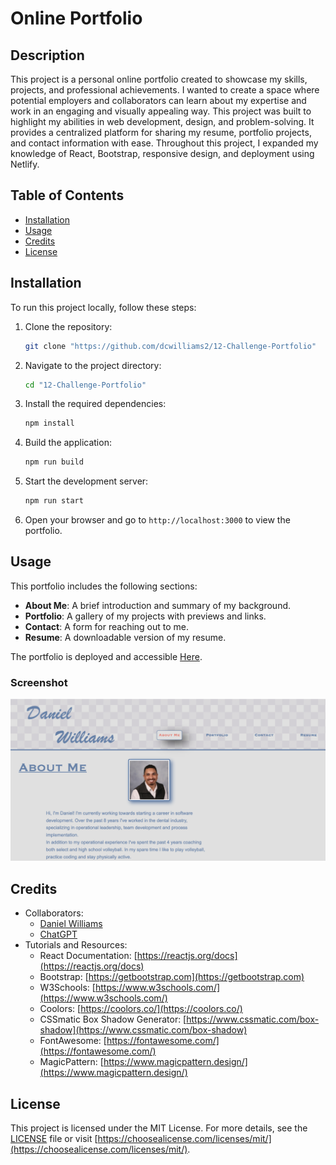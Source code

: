 # Online Portfolio

## Description

This project is a personal online portfolio created to showcase my skills, projects, and professional achievements. I wanted to create a space where potential employers and collaborators can learn about my expertise and work in an engaging and visually appealing way. This project was built to highlight my abilities in web development, design, and problem-solving. It provides a centralized platform for sharing my resume, portfolio projects, and contact information with ease. Throughout this project, I expanded my knowledge of React, Bootstrap, responsive design, and deployment using Netlify.

## Table of Contents

- [Installation](#installation)
- [Usage](#usage)
- [Credits](#credits)
- [License](#license)

## Installation

To run this project locally, follow these steps:

1. Clone the repository:
    ```bash
    git clone "https://github.com/dcwilliams2/12-Challenge-Portfolio"
    ```
2. Navigate to the project directory:
    ```bash
    cd "12-Challenge-Portfolio"
    ```
3. Install the required dependencies:
    ```bash
    npm install
    ```
4. Build the application:
    ```bash
    npm run build
    ```
5. Start the development server:
    ```bash
    npm run start
    ```
6. Open your browser and go to `http://localhost:3000` to view the portfolio.

## Usage

This portfolio includes the following sections:

- **About Me**: A brief introduction and summary of my background.
- **Portfolio**: A gallery of my projects with previews and links.
- **Contact**: A form for reaching out to me.
- **Resume**: A downloadable version of my resume.

The portfolio is deployed and accessible [Here](https://portfolio-danielcwilliams.netlify.app).


### Screenshot

![Portfolio Screenshot](src/assets/portfolio-screenshot.jpeg)

## Credits

- Collaborators: 
    - [Daniel Williams](https://github.com/dcwilliams2)
    - [ChatGPT](https://chatgpt.com)
- Tutorials and Resources:
    - React Documentation: [https://reactjs.org/docs](https://reactjs.org/docs)
    - Bootstrap: [https://getbootstrap.com](https://getbootstrap.com)
    - W3Schools: [https://www.w3schools.com/](https://www.w3schools.com/)
    - Coolors: [https://coolors.co/](https://coolors.co/)
    - CSSmatic Box Shadow Generator: [https://www.cssmatic.com/box-shadow](https://www.cssmatic.com/box-shadow)
    - FontAwesome: [https://fontawesome.com/](https://fontawesome.com/)
    - MagicPattern: [https://www.magicpattern.design/](https://www.magicpattern.design/)

## License

This project is licensed under the MIT License. For more details, see the [LICENSE](LICENSE) file or visit [https://choosealicense.com/licenses/mit/](https://choosealicense.com/licenses/mit/).

